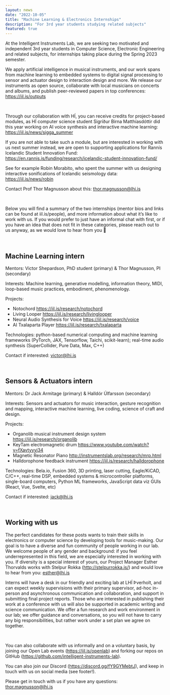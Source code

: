 ```yaml
---
layout: news
date: "2022-10-05"
title: "Machine Learning & Electronics Internships"
description: "For 3rd year students studying related subjects"
featured: true
---
```


<script>
import CaptionedImage from "../../components/Images/CaptionedImage.svelte"
</script>

At the Intelligent Instruments Lab, we are seeking two motivated and independent 3rd year students in Computer Science, Electronic Engineering and related subjects, for internships taking place during the Spring 2023 semester. 

We apply artificial intelligence in musical instruments, and our work spans from machine learning to embedded systems to digital signal processing to sensor and actuator design to interaction design and more. We release our instruments as open source, collaborate with local musicians on concerts and albums, and publish peer-reviewed papers in top conferences: https://iil.is/outputs

<br />

<CaptionedImage
src="news/sigga1.jpg"
alt="A young woman sitting in a sofa with a laptop, surrounded by yellow and blue shelves"
caption="Sigga was in intern at the IIL last summer"/>

Through our collaboration with HÍ, you can receive credits for project-based modules, as HÍ computer science student Sigríður Birna Matthíasdóttir did this year working on AI voice synthesis and interactive machine learning: https://iil.is/news/sigga_summer 

If you are not able to take such a module, but are interested in working with us next summer instead, we are open to supporting applications for Rannís Icelandic Student Innovation Fund: https://en.rannis.is/funding/research/icelandic-student-innovation-fund/ 

See for example Robin Morabito, who spent the summer with us designing interactive sonifications of Icelandic seismology data: https://iil.is/news/robin 

Contact Prof Thor Magnusson about this: thor.magnusson@lhi.is

<br />

<CaptionedImage
src="news/organolib-6366.jpg"
alt="A various technical elements on a yellow surface, feminine hand holding one of the pieces"
caption="We're currently developing a library of technical elements, or the Organolib"/>

Below you will find a summary of the two internships (mentor bios and links can be found at iil.is/people), and more information about what it’s like to work with us. If you would prefer to just have an informal chat with first, or if you have an idea that does not fit in these categories, please reach out to us anyway, as we would love to hear from you 🙂

<br />

<CaptionedImage
src="news/victor_organolib-6296.jpg"
alt="A young man standing in front of a yellow and blue shelving system"
caption="Victor welcomes inquiries about ML internships"/>

## **Machine Learning intern**

Mentors: Victor Shepardson, PhD student (primary) & Thor Magnusson, PI (secondary)

Interests: Machine learning, generative modelling, information theory, MIDI, loop-based music practices, embodiment, phenomenology.

Projects: 

- Notochord https://iil.is/research/notochord
- Living Looper https://iil.is/research/livinglooper
- Neural Audio Synthesis for Voice https://iil.is/research/voice
- AI Txalaparta Player https://iil.is/research/txalaparta

Technologies: python-based numerical computing and machine learning frameworks (PyTorch, JAX, Tensorflow, Taichi, scikit-learn); real-time audio synthesis (SuperCollider, Pure Data, Max, C++)

Contact if interested: victor@lhi.is

<br />

<CaptionedImage
src="news/organolib-6332.jpg"
alt="Two young men playing with techincal elements on a yellow table"
caption="Jack and Victor developing technical elements for the lab"/>

## **Sensors & Actuators intern**

Mentors: Dr Jack Armitage (primary) & Halldór Úlfarsson (secondary)

Interests: Sensors and actuators for music interaction, gesture recognition and mapping, interactive machine learning, live coding, science of craft and design.

Projects:

- Organolib musical instrument design system https://iil.is/research/organolib
- KeyTam electromagnetic drum https://www.youtube.com/watch?v=fXavtyyyj34
- Magnetic Resonator Piano http://instrumentslab.org/research/mrp.html
- Halldorophone feedback instrument https://iil.is/research/halldorophone

Technologies: Bela.io, Fusion 360, 3D printing, laser cutting, Eagle/KiCAD, C/C++, real-time DSP, embedded systems & microcontroller platforms, single-board computers, Python ML frameworks, JavaScript data viz GUIs (React, Vue, Svelte, etc)

Contact if interested: jack@lhi.is

<br />

<CaptionedImage
src="news/esther_organolib-6355.jpg"
alt="A young woman standing in front of a yellow and blue shelving system"
caption="Shoot Esther a message if you're interested in learning more about diversity at our lab"/>

## **Working with us**

The perfect candidates for these posts wants to train their skills in electronics or computer science by developing tools for music-making. Our goal is to have a diverse and fun community of people working in our lab. We welcome people of any gender and background: if you feel underrepresented in this field, we are especially interested in working with you. If diversity is a special interest of yours, our Project Manager Esther Thorvalds works with Stelpur Rokka (http://stelpurrokka.is/) and would love to hear from you: esther@lhi.is

Interns will have a desk in our friendly and exciting lab at LHÍ Þverholt, and can expect weekly supervisions with their primary supervisor, ad-hoc in-person and asynchronous communication and collaboration, and support in submitting final project reports. Those who are interested in publishing their work at a conference with us will also be supported in academic writing and science communication. We offer a fun research and work environment in our lab; we offer guidance and conversations, so you will not have to carry any big responsibilities, but rather work under a set plan we agree on together.

<br />

<CaptionedImage
src="news/organolib-6330.jpg"
alt="Hands of two people helping each other out with technical elements"
caption="Lets collaborate on the Organolib!"/>


You can also collaborate with us informally and on a voluntary basis, by joining our Open Lab events (https://iil.is/openlab) and forking our repos on GitHub (https://github.com/intelligent-instruments-lab). 

You can also join our Discord (https://discord.gg/fY9GYMebtJ), and keep in touch with us on social media (see footer!).

Please get in touch with us if you have any questions: thor.magnusson@lhi.is
